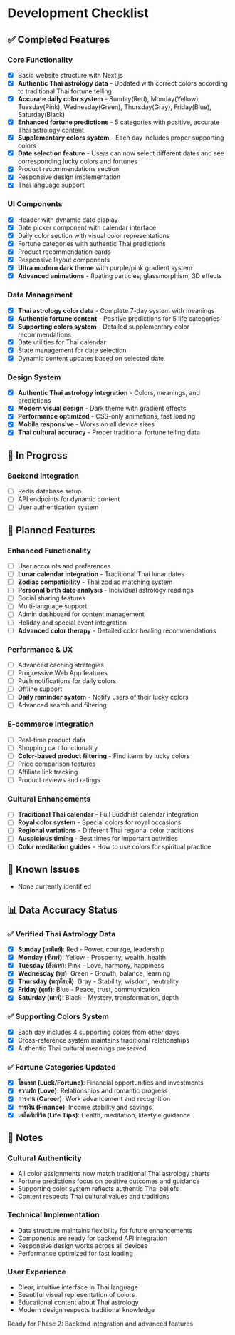 # Development Checklist

## ✅ Completed Features

### Core Functionality

- [x] Basic website structure with Next.js
- [x] **Authentic Thai astrology data** - Updated with correct colors according to traditional Thai fortune telling
- [x] **Accurate daily color system** - Sunday(Red), Monday(Yellow), Tuesday(Pink), Wednesday(Green), Thursday(Gray), Friday(Blue), Saturday(Black)
- [x] **Enhanced fortune predictions** - 5 categories with positive, accurate Thai astrology content
- [x] **Supplementary colors system** - Each day includes proper supporting colors
- [x] **Date selection feature** - Users can now select different dates and see corresponding lucky colors and fortunes
- [x] Product recommendations section
- [x] Responsive design implementation
- [x] Thai language support

### UI Components

- [x] Header with dynamic date display
- [x] Date picker component with calendar interface
- [x] Daily color section with visual color representations
- [x] Fortune categories with authentic Thai predictions
- [x] Product recommendation cards
- [x] Responsive layout components
- [x] **Ultra modern dark theme** with purple/pink gradient system
- [x] **Advanced animations** - floating particles, glassmorphism, 3D effects

### Data Management

- [x] **Thai astrology color data** - Complete 7-day system with meanings
- [x] **Authentic fortune content** - Positive predictions for 5 life categories
- [x] **Supporting colors system** - Detailed supplementary color recommendations
- [x] Date utilities for Thai calendar
- [x] State management for date selection
- [x] Dynamic content updates based on selected date

### Design System

- [x] **Authentic Thai astrology integration** - Colors, meanings, and predictions
- [x] **Modern visual design** - Dark theme with gradient effects
- [x] **Performance optimized** - CSS-only animations, fast loading
- [x] **Mobile responsive** - Works on all device sizes
- [x] **Thai cultural accuracy** - Proper traditional fortune telling data

## 🚧 In Progress

### Backend Integration

- [ ] Redis database setup
- [ ] API endpoints for dynamic content
- [ ] User authentication system

## 📝 Planned Features

### Enhanced Functionality

- [ ] User accounts and preferences
- [ ] **Lunar calendar integration** - Traditional Thai lunar dates
- [ ] **Zodiac compatibility** - Thai zodiac matching system
- [ ] **Personal birth date analysis** - Individual astrology readings
- [ ] Social sharing features
- [ ] Multi-language support
- [ ] Admin dashboard for content management
- [ ] Holiday and special event integration
- [ ] **Advanced color therapy** - Detailed color healing recommendations

### Performance & UX

- [ ] Advanced caching strategies
- [ ] Progressive Web App features
- [ ] Push notifications for daily colors
- [ ] Offline support
- [ ] **Daily reminder system** - Notify users of their lucky colors
- [ ] Advanced search and filtering

### E-commerce Integration

- [ ] Real-time product data
- [ ] Shopping cart functionality
- [ ] **Color-based product filtering** - Find items by lucky colors
- [ ] Price comparison features
- [ ] Affiliate link tracking
- [ ] Product reviews and ratings

### Cultural Enhancements

- [ ] **Traditional Thai calendar** - Full Buddhist calendar integration
- [ ] **Royal color system** - Special colors for royal occasions
- [ ] **Regional variations** - Different Thai regional color traditions
- [ ] **Auspicious timing** - Best times for important activities
- [ ] **Color meditation guides** - How to use colors for spiritual practice

## 🐛 Known Issues

- None currently identified

## 📊 Data Accuracy Status

### ✅ Verified Thai Astrology Data

- [x] **Sunday (อาทิตย์)**: Red - Power, courage, leadership
- [x] **Monday (จันทร์)**: Yellow - Prosperity, wealth, health
- [x] **Tuesday (อังคาร)**: Pink - Love, harmony, happiness
- [x] **Wednesday (พุธ)**: Green - Growth, balance, learning
- [x] **Thursday (พฤหัสบดี)**: Gray - Stability, wisdom, neutrality
- [x] **Friday (ศุกร์)**: Blue - Peace, trust, communication
- [x] **Saturday (เสาร์)**: Black - Mystery, transformation, depth

### ✅ Supporting Colors System

- [x] Each day includes 4 supporting colors from other days
- [x] Cross-reference system maintains traditional relationships
- [x] Authentic Thai cultural meanings preserved

### ✅ Fortune Categories Updated

- [x] **โชคลาภ (Luck/Fortune)**: Financial opportunities and investments
- [x] **ความรัก (Love)**: Relationships and romantic progress
- [x] **การงาน (Career)**: Work advancement and recognition
- [x] **การเงิน (Finance)**: Income stability and savings
- [x] **เคล็ดลับชีวิต (Life Tips)**: Health, meditation, lifestyle guidance

## 📝 Notes

### Cultural Authenticity

- All color assignments now match traditional Thai astrology charts
- Fortune predictions focus on positive outcomes and guidance
- Supporting color system reflects authentic Thai beliefs
- Content respects Thai cultural values and traditions

### Technical Implementation

- Data structure maintains flexibility for future enhancements
- Components are ready for backend API integration
- Responsive design works across all devices
- Performance optimized for fast loading

### User Experience

- Clear, intuitive interface in Thai language
- Beautiful visual representation of colors
- Educational content about Thai astrology
- Modern design respects traditional knowledge

Ready for Phase 2: Backend integration and advanced features
